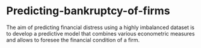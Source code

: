 # Predicting-bankruptcy-of-firms
The aim of predicting financial distress using a highly imbalanced dataset is to develop a predictive model that combines various econometric measures and allows to foresee the financial condition of a firm.

